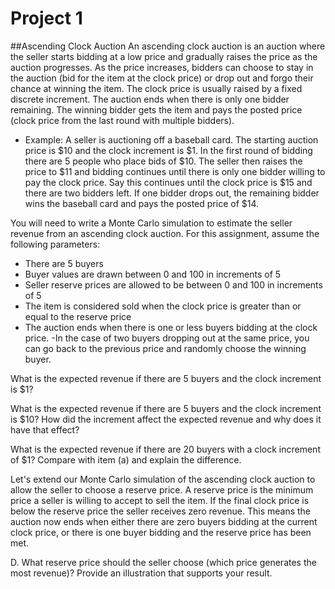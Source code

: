 # Project 1

##Ascending Clock Auction
An ascending clock auction is an auction where the seller starts bidding at a low price and gradually raises the price as the auction progresses. As the price increases, bidders can choose to stay in the auction (bid for the item at the clock price) or drop out and forgo their chance at winning the item. The clock price is usually raised by a fixed discrete increment. The auction ends when there is only one bidder remaining. The winning bidder gets the item and pays the posted price (clock price from the last round with multiple bidders).

- Example: A seller is auctioning off a baseball card. The starting auction price is \$10 and the clock increment is \$1. In the first round of bidding there are 5 people who place bids of \$10. The seller then raises the price to \$11 and bidding continues until there is only one bidder willing to pay the clock price. Say this continues until the clock price is \$15 and there are two bidders left. If one bidder drops out, the remaining bidder wins the baseball card and pays the posted price of $14.

You will need to write a Monte Carlo simulation to estimate the seller revenue from an ascending clock auction. For this assignment, assume the following parameters:

- There are 5 buyers
- Buyer values are drawn between 0 and 100 in increments of 5
- Seller reserve prices are allowed to be between 0 and 100 in increments of 5
- The item is considered sold when the clock price is greater than or equal to the reserve price
- The auction ends when there is one or less buyers bidding at the clock price.
-In the case of two buyers dropping out at the same price, you can go back to the previous price and randomly choose the winning buyer.
 

What is the expected revenue if there are 5 buyers and the clock increment is $1?

What is the expected revenue if there are 5 buyers and the clock increment is \$10?  How did the increment affect the expected revenue and why does it have that effect?

What is the expected revenue if there are 20 buyers with a clock increment of $1? Compare with item (a) and explain the difference.
 

Let's extend our Monte Carlo simulation of the ascending clock auction to allow the seller to choose a reserve price. A reserve price is the minimum price a seller is willing to accept to sell the item. If the final clock price is below the reserve price the seller receives zero revenue. This means the auction now ends when either there are zero buyers bidding at the current clock price, or there is one buyer bidding and the reserve price has been met.

 

   D. What reserve price should the seller choose (which price generates the most revenue)? Provide an illustration that supports your result.